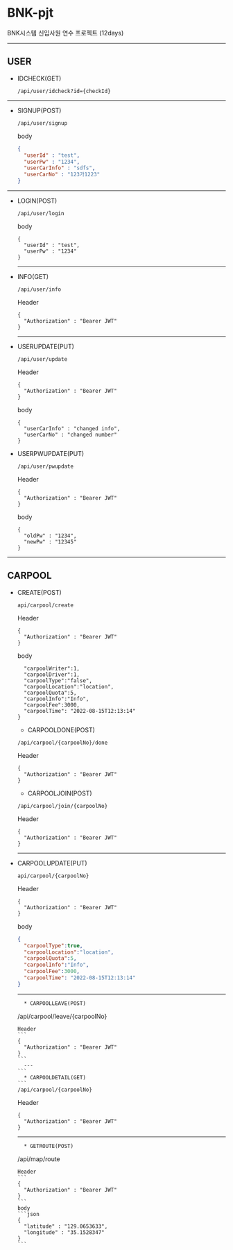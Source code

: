 # BNK-pjt

BNK시스템 신입사원 연수 프로젝트 (12days)

---
USER
---
* IDCHECK(GET)
  ```
  /api/user/idcheck?id={checkId}
  ```
---
* SIGNUP(POST)
  ```
  /api/user/signup
  ```
  body
  ```json
  {
    "userId" : "test",
    "userPw" : "1234",
    "userCarInfo" : "sdfs",
    "userCarNo" : "123가1223"
  }
  ```
---
* LOGIN(POST)
  ```
  /api/user/login
  ````
  body
  ```
  {
    "userId" : "test",
    "userPw" : "1234"
  }
  ```
  ---
* INFO(GET)
  ```
  /api/user/info
  ````
  Header
  ```
  {
    "Authorization" : "Bearer JWT"
  }
  ```
 
  ---
* USERUPDATE(PUT)
  ```
  /api/user/update
  ````
  Header
  ```
  {
    "Authorization" : "Bearer JWT"
  }
  ```
  body
  ```
  {
    "userCarInfo" : "changed info",
    "userCarNo" : "changed number"
  }
  ```
* USERPWUPDATE(PUT)
  ```
  /api/user/pwupdate
  ````
  Header
  ```
  {
    "Authorization" : "Bearer JWT"
  }
  ```
  body
  ```
  {
    "oldPw" : "1234",
    "newPw" : "12345"
  }
  ```
  
---
CARPOOL
---
* CREATE(POST)
  ```
  api/carpool/create
  ```
  Header
  ```
  {
    "Authorization" : "Bearer JWT"
  }
  ```
  body
  ```json{
    "carpoolWriter":1,
    "carpoolDriver":1,
    "carpoolType":"false",
    "carpoolLocation":"location",
    "carpoolQuota":5,
    "carpoolInfo":"Info",
    "carpoolFee":3000,
    "carpoolTime": "2022-08-15T12:13:14"
  }
  ```
  * CARPOOLDONE(POST)
  ```
  /api/carpool/{carpoolNo}/done
  ````
  Header
  ```
  {
    "Authorization" : "Bearer JWT"
  }
  ```
    * CARPOOLJOIN(POST)
  ```
  /api/carpool/join/{carpoolNo}
  ````
  Header
  ```
  {
    "Authorization" : "Bearer JWT"
  }
  ```
  ---
* CARPOOLUPDATE(PUT)
  ```
  api/carpool/{carpoolNo}
  ```
  Header
  ```
  {
    "Authorization" : "Bearer JWT"
  }
  ```
  body
  ```json
  {
    "carpoolType":true,
    "carpoolLocation":"location",
    "carpoolQuota":5,
    "carpoolInfo":"Info",
    "carpoolFee":3000,
    "carpoolTime": "2022-08-15T12:13:14"
  }
  ```
  ---
  ```
    * CARPOOLLEAVE(POST)
  ```
  /api/carpool/leave/{carpoolNo}
  ````
  Header
  ```
  {
    "Authorization" : "Bearer JWT"
  }
  ```
    ---
  ```
    * CARPOOLDETAIL(GET)
  ```
  /api/carpool/{carpoolNo}
  ````
  Header
  ```
  {
    "Authorization" : "Bearer JWT"
  }
  ```
  
    ---
  ```
    * GETROUTE(POST)
  ```
  /api/map/route
  ````
  Header
  ```
  {
    "Authorization" : "Bearer JWT"
  }
  ```
  body
  ```json
  {
    "latitude" : "129.0653633",
    "longitude" : "35.1528347"
  }
  ```

